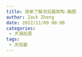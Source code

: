 ```yaml
---
title: 简单了解浏览器架构-脑图
author: Zack Zheng
date: 2022/11/09 00:00
categories:
 - 大海拾遗
tags:
 - 浏览器
---
```



<simple-img src="简单了解浏览器架构.png" />
